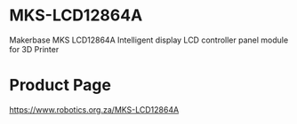 # MKS-LCD12864A
Makerbase MKS LCD12864A Intelligent display LCD controller panel module for 3D Printer

# Product Page
https://www.robotics.org.za/MKS-LCD12864A
